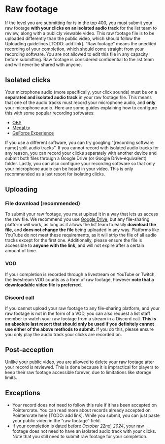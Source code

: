 # Raw footage

If the level you are submitting for is in the top 400, you must submit your raw footage **with your clicks on an isolated audio track** for the list team to review, along with a publicly viewable video. This raw footage file is to be uploaded differently than the public video, which should follow the Uploading guidelines [TODO: add link]. “Raw footage” means the unedited recording of your completion, which should come straight from your recording software. You are not allowed to edit this file in any capacity before submitting. Raw footage is considered confidential to the list team and will never be shared with anyone.

## Isolated clicks

Your microphone audio (more specifically, your click sounds) must be on a **separated and isolated audio track** in your raw footage file. This means that one of the audio tracks must record your microphone audio, and **only** your microphone audio. Here are some guides explaining how to configure this with some popular recording softwares:

- [OBS](https://www.youtube.com/watch?v=YNlRUVk3oE8)
- [Medal.tv](https://support.medal.tv/support/solutions/articles/48001220541-multi-track-recording)
- [GeForce Experience](https://www.youtube.com/watch?v=IP-3dJw0uMY)

If you use a different software, you can try googling “[recording software name] split audio tracks”. If you cannot record with isolated audio tracks for any reason, you can record your clicks separately with another device and submit both files through a Google Drive (or Google Drive-equivalent) folder. Lastly, you can also configure your recording software so that only your microphone audio can be heard in your video. This is only recommended as a last resort for isolating clicks.

## Uploading

### File download (recommended)

To submit your raw footage, you must upload it in a way that lets us access the raw file. We recommend you use [Google Drive](https://drive.google.com/), but any file-sharing platform will work, as long as it allows the list team to easily **download the file**, and **does not change the file** being uploaded in any way. Platforms like YouTube do not meet these requirements, as it will strip the file of all audio tracks except for the first one. Additionally, please ensure the file is accessible to **anyone with the link**, and will not expire after a certain amount of time. 

### VOD

If your completion is recorded through a livestream on YouTube or Twitch, the livestream VOD counts as a form of raw footage, however **note that a downloadable video file is preferred.**

### Discord call

If you cannot upload your raw footage to any file-sharing platform, and your raw footage is not in the form of a VOD, you can also request a list staff member to watch your raw footage from a stream in a Discord call. **This is an absolute last resort that should only be used if you definitely cannot use either of the above methods to submit.** If you do this, please ensure you only play the audio track your clicks are recorded on.

## Post-acception

Unlike your public video, you are allowed to delete your raw footage after your record is reviewed. This is done because it is impractical for players to keep their raw footage accessible forever, due to limitations like storage limits.

## Exceptions

- Your record does not need to follow this rule if it has been accepted on Pointercrate. You can read more about records already accepted on Pointercrate here [TODO: add link]. While you submit, you can just paste your public video in the “raw footage” field.
- If your completion is dated before *October 22nd, 2024*, your raw footage does not need to have an isolated audio track with your clicks. Note that you still need to submit raw footage for your completion.
